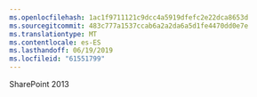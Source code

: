 ```yaml
---
ms.openlocfilehash: 1ac1f9711121c9dcc4a5919dfefc2e22dca8653d
ms.sourcegitcommit: 483c777a1537ccab6a2a2da6a5d1fe4470dd0e7e
ms.translationtype: MT
ms.contentlocale: es-ES
ms.lasthandoff: 06/19/2019
ms.locfileid: "61551799"
---
```

SharePoint 2013